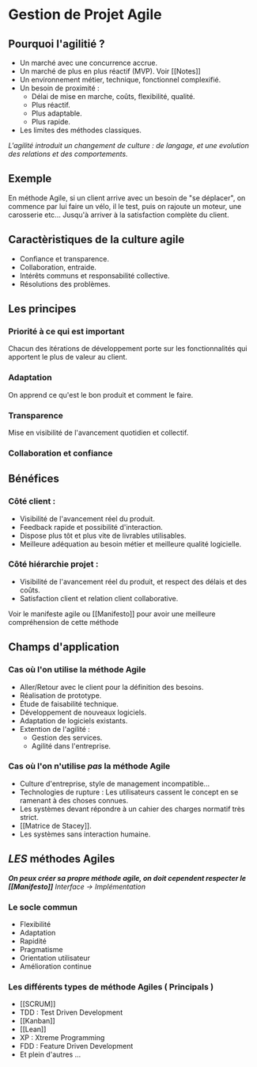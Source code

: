 # Gestion de Projet Agile

## Pourquoi l'agilitié ? 

- Un marché avec une concurrence accrue.
- Un marché de plus en plus réactif (MVP). Voir [[Notes]]
- Un environnement métier, technique, fonctionnel complexifié.
- Un besoin de proximité :
	- Délai de mise en marche, coûts, flexibilité, qualité.
	- Plus réactif.
	- Plus adaptable.
	- Plus rapide.
- Les limites des méthodes classiques.

*L'agilité introduit un changement de culture : de langage, et une evolution des relations et des comportements.*


## Exemple

En méthode Agile, si un client arrive avec un besoin de "se déplacer", on commence par lui faire un vélo, il le test, puis on rajoute un moteur, une carosserie etc... Jusqu'à arriver à la satisfaction complète du client.


## Caractèristiques de la culture agile 

- Confiance et transparence.
- Collaboration, entraide.
- Intérêts communs et responsabilité collective.
- Résolutions des problèmes.


## Les principes 

### Priorité à ce qui est important
Chacun des itérations de développement porte sur les fonctionnalités qui apportent le plus de valeur au client.
### Adaptation
On apprend ce qu'est le bon produit et comment le faire.
### Transparence
Mise en visibilité de l'avancement quotidien et collectif.
### Collaboration et confiance


## Bénéfices 

### Côté client :
- Visibilité de l'avancement réel du produit.
- Feedback rapide et possibilité d'interaction.
- Dispose plus tôt et plus vite de livrables utilisables.
- Meilleure adéquation au besoin métier et meilleure qualité logicielle.

### Côté hiérarchie projet :
- Visibilité de l'avancement réel du produit, et respect des délais et des coûts.
- Satisfaction client et relation client collaborative.


Voir le manifeste agile ou [[Manifesto]] pour avoir une meilleure compréhension de cette méthode


## Champs d'application

### Cas où l'on utilise la méthode Agile
- Aller/Retour avec le client pour la définition des besoins.
- Réalisation de prototype.
- Étude de faisabilité technique.
- Développement de nouveaux logiciels.
- Adaptation de logiciels existants.
- Extention de l'agilité :
	- Gestion des services.
	- Agilité dans l'entreprise.

### Cas où l'on n'utilise *pas* la méthode Agile
- Culture d'entreprise, style de management incompatible...
- Technologies de rupture : Les utilisateurs cassent le concept en se ramenant à des choses connues.
- Les systèmes devant répondre à un cahier des charges normatif très strict.
- [[Matrice de Stacey]].
- Les systèmes sans interaction humaine.


## *LES* méthodes Agiles

***On peux créer sa propre méthode agile, on doit cependent respecter le [[Manifesto]]***
*Interface -> Implémentation* 

### Le socle commun
- Flexibilité
- Adaptation
- Rapidité
- Pragmatisme
- Orientation utilisateur
- Amélioration continue

### Les différents types de méthode Agiles ( Principals )
- [[SCRUM]] 
- TDD : Test Driven Development
- [[Kanban]]
- [[Lean]]
- XP : Xtreme Programming
- FDD : Feature Driven Development
- Et plein d'autres ...

